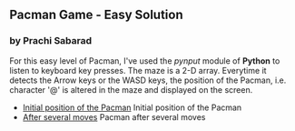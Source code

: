 ## Pacman Game - Easy Solution

### by Prachi Sabarad

For this easy level of Pacman, I've used the *pynput* module of **Python** to listen to keyboard key presses. 
The maze is a 2-D array.
Everytime it detects the Arrow keys or the WASD keys, the position of the Pacman, i.e. character '@' is altered in the maze and displayed on the screen.

- [Initial position of the Pacman](/assets/images/pacmanGameEasy.jpeg) Initial position of the Pacman
- [After several moves](/assets/images/pacmanMoving.jpg) Pacman after several moves
